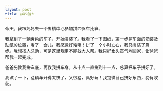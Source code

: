 ```yaml
---
layout: post
title: 拼四驱车
---
```



今天，我跟妈妈去一个售楼中心参加拼四驱车比赛。

我拿到了一辆紫色的车子，开始拼装了。我看了一下图纸，第一步是车面的安装及贴纸的位置，看了一会儿，我感觉好难哦！拼了一个小时左右，我只拼装了第一步。我想找人求助，可是这里规定不能找大人帮。我只好垂头丧气地回家，让爸爸帮我一起完成。

爸爸先教我拼车底，再教我拼车身。从十点一直拼到十一点，总算把车子拼好了。

我试了一下，这辆车开得太快了，又很猛，真好玩！我觉得自己拼好东西，就有收获。
